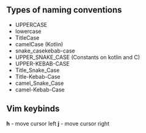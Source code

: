 ## Types of naming conventions
- UPPERCASE
- lowercase
- TitleCase
- camelCase (Kotlin)
- snake_casekebab-case
- UPPER_SNAKE_CASE (Constants on kotlin and C)
- UPPER-KEBAB-CASE
- Title_Snake_Case
- Title-Kebab-Case
- camel_Snake_Case
- camel-Kebab-Case

## Vim keybinds

**h** - move cursor left
**j** - move cursor right
